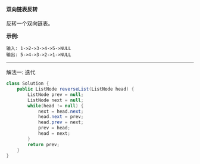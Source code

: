 #### 双向链表反转

反转一个双向链表。

**示例:**

```
输入: 1->2->3->4->5->NULL
输出: 5->4->3->2->1->NULL
```

---

解法一: 迭代

```Java
class Solution {
    public ListNode reverseList(ListNode head) {
        ListNode prev = null;
        ListNode next = null;
        while(head != null) {
            next = head.next;
            head.next = prev;
            head.prev = next;
            prev = head;
            head = next;
        }
        return prev;
    }
}
```

